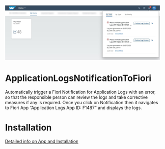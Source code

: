 ![Image](/images/NotificationTrigger2.JPG)
# ApplicationLogsNotificationToFiori
Automatically trigger a Fiori Notification for Application Logs with an error, so that the responsible person can review the logs and take corrective measures if any is required. Once you click on Notification then it navigates to Fiori App “Application Logs App ID: F1487” and displays the logs.
# Installation
[Detailed info on App and Installation](https://aditheos.com/2023/07/28/automatic-fiori-notification-for-application-logs-error-open-source-project/)

